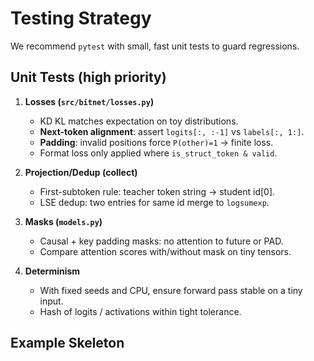 # Testing Strategy

We recommend `pytest` with small, fast unit tests to guard regressions.

## Unit Tests (high priority)

1) **Losses (`src/bitnet/losses.py`)**
   - KD KL matches expectation on toy distributions.
   - **Next-token alignment**: assert `logits[:, :-1]` vs `labels[:, 1:]`.
   - **Padding**: invalid positions force `P(other)=1` → finite loss.
   - Format loss only applied where `is_struct_token & valid`.

2) **Projection/Dedup (collect)**
   - First-subtoken rule: teacher token string → student id[0].
   - LSE dedup: two entries for same id merge to `logsumexp`.

3) **Masks (`models.py`)**
   - Causal + key padding masks: no attention to future or PAD.
   - Compare attention scores with/without mask on tiny tensors.

4) **Determinism**
   - With fixed seeds and CPU, ensure forward pass stable on a tiny input.
   - Hash of logits / activations within tight tolerance.

## Example Skeleton

